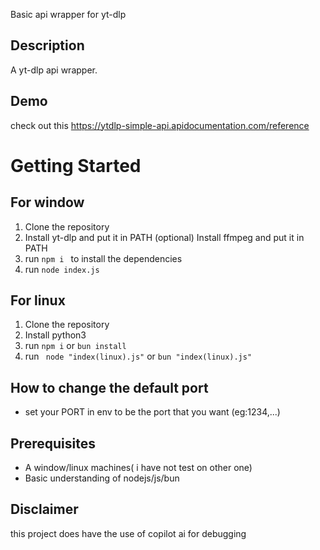 Basic api wrapper for yt-dlp

## Description

A yt-dlp api wrapper.

## Demo
check out this https://ytdlp-simple-api.apidocumentation.com/reference
# Getting Started
## For window
1. Clone the repository
2. Install yt-dlp and put it in PATH
(optional) Install ffmpeg and put it in PATH
3. run ```npm i ``` to install the dependencies
4. run ```node index.js```

## For linux

1. Clone the repository
2. Install python3
3. run ```npm i``` or ```bun install```
4. run ``` node "index(linux).js"``` or ```bun "index(linux).js"```


## How to change the default port
- set your PORT in env to be the port that you want (eg:1234,...)

## Prerequisites

- A window/linux machines( i have not test on other one)
- Basic understanding of nodejs/js/bun



## Disclaimer
 this project does have the use of copilot ai for debugging 
